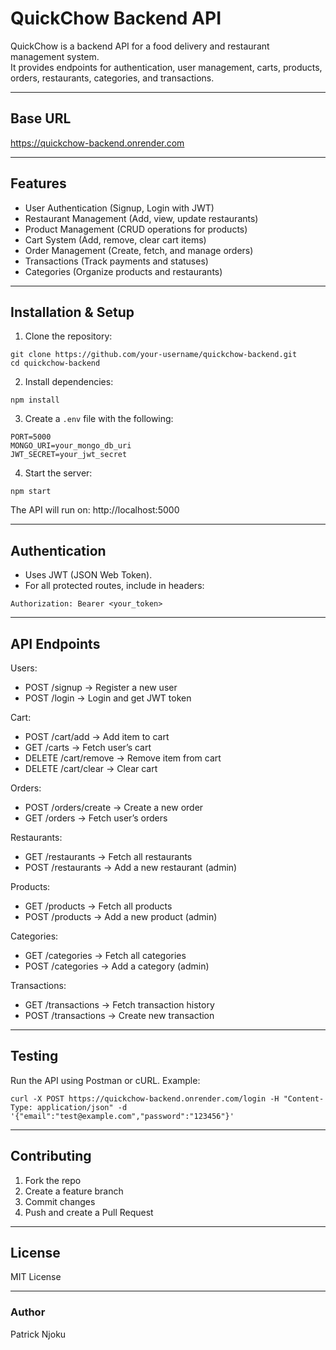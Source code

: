 
# QuickChow Backend API

QuickChow is a backend API for a food delivery and restaurant management system.  
It provides endpoints for authentication, user management, carts, products, orders, restaurants, categories, and transactions.

---

## Base URL
https://quickchow-backend.onrender.com

---

## Features
- User Authentication (Signup, Login with JWT)
- Restaurant Management (Add, view, update restaurants)
- Product Management (CRUD operations for products)
- Cart System (Add, remove, clear cart items)
- Order Management (Create, fetch, and manage orders)
- Transactions (Track payments and statuses)
- Categories (Organize products and restaurants)

---

## Installation & Setup

1. Clone the repository:
```
git clone https://github.com/your-username/quickchow-backend.git
cd quickchow-backend
```

2. Install dependencies:
```
npm install
```

3. Create a `.env` file with the following:
```
PORT=5000
MONGO_URI=your_mongo_db_uri
JWT_SECRET=your_jwt_secret
```

4. Start the server:
```
npm start
```

The API will run on: http://localhost:5000

---

## Authentication
- Uses JWT (JSON Web Token).
- For all protected routes, include in headers:
```
Authorization: Bearer <your_token>
```

---

## API Endpoints

Users:
- POST /signup → Register a new user
- POST /login → Login and get JWT token

Cart:
- POST /cart/add → Add item to cart
- GET /carts → Fetch user’s cart
- DELETE /cart/remove → Remove item from cart
- DELETE /cart/clear → Clear cart

Orders:
- POST /orders/create → Create a new order
- GET /orders → Fetch user’s orders

Restaurants:
- GET /restaurants → Fetch all restaurants
- POST /restaurants → Add a new restaurant (admin)

Products:
- GET /products → Fetch all products
- POST /products → Add a new product (admin)

Categories:
- GET /categories → Fetch all categories
- POST /categories → Add a category (admin)

Transactions:
- GET /transactions → Fetch transaction history
- POST /transactions → Create new transaction

---

## Testing
Run the API using Postman or cURL.
Example:
```
curl -X POST https://quickchow-backend.onrender.com/login -H "Content-Type: application/json" -d '{"email":"test@example.com","password":"123456"}'
```

---

## Contributing
1. Fork the repo
2. Create a feature branch
3. Commit changes
4. Push and create a Pull Request

---

## License
MIT License

---

### Author
Patrick Njoku
